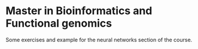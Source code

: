 # Master in Bioinformatics and Functional genomics
Some exercises and example for the neural networks section of the course.
